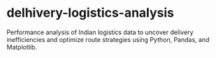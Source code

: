 # delhivery-logistics-analysis
Performance analysis of Indian logistics data to uncover delivery inefficiencies and optimize route strategies using Python, Pandas, and Matplotlib.
